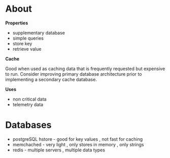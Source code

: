 # About

**Properties**

- supplementary database
- simple queries
- store key
- retrieve value

**Cache**

Good when used as caching data that is frequently requested but expensive to run.
Consider improving primary database architecture prior to implementing a secondary cache database.

**Uses**

- non critical data
- telemetry data

# Databases

- postgreSQL hstore - good for key values , not fast for caching
- memchached - very light , only stores in memory , only strings
- redis - multiple servers , multiple data types
